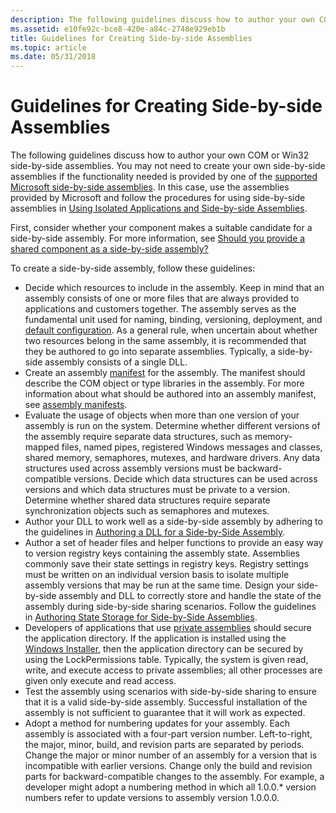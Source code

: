 ```yaml
---
description: The following guidelines discuss how to author your own COM or Win32 side-by-side assemblies.
ms.assetid: e10fe92c-bce8-420e-a84c-2748e929eb1b
title: Guidelines for Creating Side-by-side Assemblies
ms.topic: article
ms.date: 05/31/2018
---
```


# Guidelines for Creating Side-by-side Assemblies

The following guidelines discuss how to author your own COM or Win32 side-by-side assemblies. You may not need to create your own side-by-side assemblies if the functionality needed is provided by one of the [supported Microsoft side-by-side assemblies](supported-microsoft-side-by-side-assemblies.md). In this case, use the assemblies provided by Microsoft and follow the procedures for using side-by-side assemblies in [Using Isolated Applications and Side-by-side Assemblies](using-isolated-applications-and-side-by-side-assemblies.md).

First, consider whether your component makes a suitable candidate for a side-by-side assembly. For more information, see [Should you provide a shared component as a side-by-side assembly?](should-you-provide-a-shared-component-as-a-side-by-side-assembly.md)

To create a side-by-side assembly, follow these guidelines:

-   Decide which resources to include in the assembly. Keep in mind that an assembly consists of one or more files that are always provided to applications and customers together. The assembly serves as the fundamental unit used for naming, binding, versioning, deployment, and [default configuration](default-configuration.md). As a general rule, when uncertain about whether two resources belong in the same assembly, it is recommended that they be authored to go into separate assemblies. Typically, a side-by-side assembly consists of a single DLL.
-   Create an assembly [manifest](manifests.md) for the assembly. The manifest should describe the COM object or type libraries in the assembly. For more information about what should be authored into an assembly manifest, see [assembly manifests](assembly-manifests.md).
-   Evaluate the usage of objects when more than one version of your assembly is run on the system. Determine whether different versions of the assembly require separate data structures, such as memory-mapped files, named pipes, registered Windows messages and classes, shared memory, semaphores, mutexes, and hardware drivers. Any data structures used across assembly versions must be backward-compatible versions. Decide which data structures can be used across versions and which data structures must be private to a version. Determine whether shared data structures require separate synchronization objects such as semaphores and mutexes.
-   Author your DLL to work well as a side-by-side assembly by adhering to the guidelines in [Authoring a DLL for a Side-by-Side Assembly](authoring-a-dll-for-a-side-by-side-assembly.md).
-   Author a set of header files and helper functions to provide an easy way to version registry keys containing the assembly state. Assemblies commonly save their state settings in registry keys. Registry settings must be written on an individual version basis to isolate multiple assembly versions that may be run at the same time. Design your side-by-side assembly and DLL to correctly store and handle the state of the assembly during side-by-side sharing scenarios. Follow the guidelines in [Authoring State Storage for Side-by-Side Assemblies](authoring-state-storage-for-side-by-side-assemblies.md).
-   Developers of applications that use [private assemblies](/windows/desktop/Msi/private-assemblies) should secure the application directory. If the application is installed using the [Windows Installer](../msi/windows-installer-portal.md), then the application directory can be secured by using the LockPermissions table. Typically, the system is given read, write, and execute access to private assemblies; all other processes are given only execute and read access.
-   Test the assembly using scenarios with side-by-side sharing to ensure that it is a valid side-by-side assembly. Successful installation of the assembly is not sufficient to guarantee that it will work as expected.
-   Adopt a method for numbering updates for your assembly. Each assembly is associated with a four-part version number. Left-to-right, the major, minor, build, and revision parts are separated by periods. Change the major or minor number of an assembly for a version that is incompatible with earlier versions. Change only the build and revision parts for backward-compatible changes to the assembly. For example, a developer might adopt a numbering method in which all 1.0.0.\* version numbers refer to update versions to assembly version 1.0.0.0.

 

 
